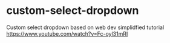 # custom-select-dropdown
Custom select dropdown based on web dev simplidfied tutorial https://www.youtube.com/watch?v=Fc-oyl31mRI

